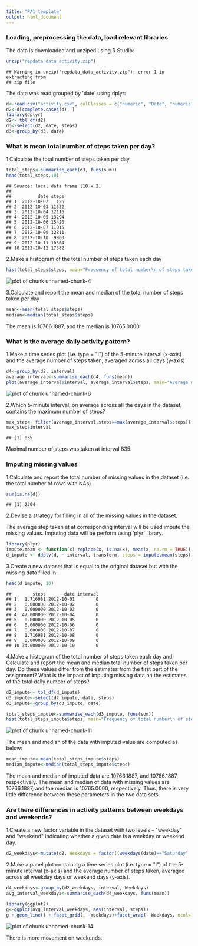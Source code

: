 ```yaml
---
title: "PA1_template"
output: html_document
---
```


### Loading, preprocessing the data, load relevant libraries  


The data is downloaded and unziped using R Studio:


```r
unzip("repdata_data_activity.zip")
```

```
## Warning in unzip("repdata_data_activity.zip"): error 1 in extracting from
## zip file
```

The data was read grouped by 'date' using dplyr:

```r
d<-read.csv("activity.csv", colClasses = c("numeric", "Date", "numeric"))
d2<-d[complete.cases(d), ]
library(dplyr) 	
d2<- tbl_df(d2)
d3<-select(d2, date, steps)
d3<-group_by(d3, date)
```
### What is mean total number of steps taken per day?
1.Calculate the total number of steps taken per day

```r
total_steps<-summarise_each(d3, funs(sum)) 
head(total_steps,10)
```

```
## Source: local data frame [10 x 2]
## 
##          date steps
## 1  2012-10-02   126
## 2  2012-10-03 11352
## 3  2012-10-04 12116
## 4  2012-10-05 13294
## 5  2012-10-06 15420
## 6  2012-10-07 11015
## 7  2012-10-09 12811
## 8  2012-10-10  9900
## 9  2012-10-11 10304
## 10 2012-10-12 17382
```
2.Make a histogram of the total number of steps taken each day

```r
hist(total_steps$steps, main="Frequency of total number\n of steps taken per day", xlab="Total number of steps taken per day", breaks=50)		
```

![plot of chunk unnamed-chunk-4](figure/unnamed-chunk-4-1.png) 

3.Calculate and report the mean and median of the total number of steps taken per day

```r
mean<-mean(total_steps$steps)			
median<-median(total_steps$steps)
```
The mean is 10766.1887, and the median is 10765.0000.

### What is the average daily activity pattern?
1.Make a time series plot (i.e. type = "l") of the 5-minute interval (x-axis) and the average number of steps taken, averaged across all days (y-axis)

```r
d4<-group_by(d2, interval)
average_interval<-summarise_each(d4, funs(mean))
plot(average_interval$interval, average_interval$steps, main="Average number\n of steps taken per interval", xlab="Intervals", ylab="Step taken (average)",type="l")	
```

![plot of chunk unnamed-chunk-6](figure/unnamed-chunk-6-1.png) 

2.Which 5-minute interval, on average across all the days in the dataset, contains the maximum number of steps?

```r
max_step<- filter(average_interval,steps==max(average_interval$steps))
max_step$interval
```

```
## [1] 835
```
Maximal number of steps was taken at interval 835.

### Imputing missing values
1.Calculate and report the total number of missing values in the dataset (i.e. the total number of rows with NAs)

```r
sum(is.na(d))	
```

```
## [1] 2304
```
2.Devise a strategy for filling in all of the missing values in the dataset. 

The average step taken at at corresponding interval will be used impute the missing values. Imputing data will be perform using 'plyr' library.

```r
library(plyr)
impute.mean <- function(x) replace(x, is.na(x), mean(x, na.rm = TRUE))
d_impute <- ddply(d, ~ interval, transform, steps = impute.mean(steps))
```
3.Create a new dataset that is equal to the original dataset but with the missing data filled in.

```r
head(d_impute, 10)
```

```
##        steps       date interval
## 1   1.716981 2012-10-01        0
## 2   0.000000 2012-10-02        0
## 3   0.000000 2012-10-03        0
## 4  47.000000 2012-10-04        0
## 5   0.000000 2012-10-05        0
## 6   0.000000 2012-10-06        0
## 7   0.000000 2012-10-07        0
## 8   1.716981 2012-10-08        0
## 9   0.000000 2012-10-09        0
## 10 34.000000 2012-10-10        0
```

4.Make a histogram of the total number of steps taken each day and Calculate and report the mean and median total number of steps taken per day. Do these values differ from the estimates from the first part of the assignment? What is the impact of imputing missing data on the estimates of the total daily number of steps?

```r
d2_impute<- tbl_df(d_impute)
d3_impute<-select(d2_impute, date, steps)
d3_impute<-group_by(d3_impute, date)

total_steps_impute<-summarise_each(d3_impute, funs(sum)) 
hist(total_steps_impute$steps, main="Frequency of total number\n of steps taken per day", xlab="Total number of steps taken per day", breaks=50)	
```

![plot of chunk unnamed-chunk-11](figure/unnamed-chunk-11-1.png) 

The mean and median of the data with imputed value are computed as below:

```r
mean_impute<-mean(total_steps_impute$steps)		
median_impute<-median(total_steps_impute$steps)	
```
The mean and median of imputed data are 10766.1887, and 10766.1887, respectively.
The mean and median of data with missing values are 10766.1887, and the median is 10765.0000, respectively. Thus, there is very little difference between these parameters in the two data sets.

### Are there differences in activity patterns between weekdays and weekends?
1.Create a new factor variable in the dataset with two levels - "weekday" and "weekend" indicating whether a given date is a weekday or weekend day.


```r
d2_weekdays<-mutate(d2, Weekdays = factor((weekdays(date)=="Saturday" | weekdays(date)=="Sunday"), labels=c("Weekday", "Weekend")))
```
2.Make a panel plot containing a time series plot (i.e. type = "l") of the 5-minute interval (x-axis) and the average number of steps taken, averaged across all weekday days or weekend days (y-axis). 


```r
d4_weekdays<-group_by(d2_weekdays, interval, Weekdays)
avg_interval_weekdays<-summarise_each(d4_weekdays, funs(mean))

library(ggplot2)
g<-ggplot(avg_interval_weekdays, aes(interval, steps))	
g + geom_line() + facet_grid(. ~Weekdays)+facet_wrap(~ Weekdays, ncol=1)+xlab("Invervals")+ylab("Steps")+ggtitle("Average number of steps taken")  
```

![plot of chunk unnamed-chunk-14](figure/unnamed-chunk-14-1.png) 

There is more movement on weekends.









